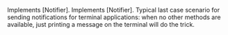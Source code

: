 Implements [Notifier]. Implements [Notifier]. Typical last case scenario for sending notifications for terminal applications: when no other methods are available, just printing a message on the terminal will do the trick.

